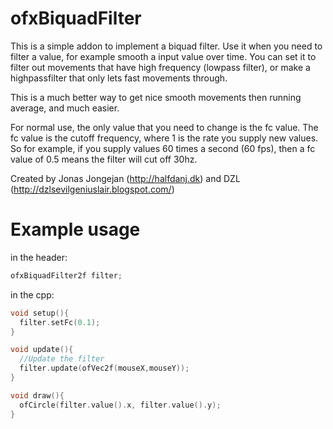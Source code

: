 ofxBiquadFilter
===============
This is a simple addon to implement a biquad filter. Use it when you need to filter a value, for example smooth a input value over time. You can set it to filter out movements that have high frequency (lowpass filter), or make a highpassfilter that only lets fast movements through. 

This is a much better way to get nice smooth movements then running average, and much easier. 

For normal use, the only value that you need to change is the fc value. The fc value is the cutoff frequency, where 1 is the rate you supply new values. So for example, if you supply values 60 times a second (60 fps), then a fc value of 0.5 means the filter will cut off 30hz. 

Created by Jonas Jongejan (http://halfdanj.dk) and DZL (http://dzlsevilgeniuslair.blogspot.com/)

Example usage
===============
in the header:
``` cpp
ofxBiquadFilter2f filter;
```

in the cpp:
``` cpp
void setup(){
  filter.setFc(0.1);
}

void update(){
  //Update the filter
  filter.update(ofVec2f(mouseX,mouseY));
}

void draw(){
  ofCircle(filter.value().x, filter.value().y);
}

```
